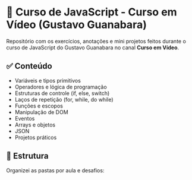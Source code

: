 # 🚀 Curso de JavaScript - Curso em Vídeo (Gustavo Guanabara)

Repositório com os exercícios, anotações e mini projetos feitos durante o curso de JavaScript do Gustavo Guanabara no canal **Curso em Vídeo**.

## ✅ Conteúdo

- Variáveis e tipos primitivos  
- Operadores e lógica de programação  
- Estruturas de controle (if, else, switch)  
- Laços de repetição (for, while, do while)  
- Funções e escopos  
- Manipulação de DOM  
- Eventos  
- Arrays e objetos  
- JSON  
- Projetos práticos

## 📁 Estrutura

Organizei as pastas por aula e desafios:
